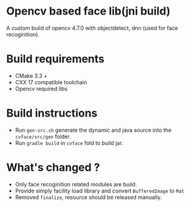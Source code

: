 # Opencv based face lib(jni build)

A custom build of opencv 4.7.0 with objectdetect, dnn (used for face recoginition).

# Build requirements

* CMake 3.3 +
* CXX 17 compatible toolchain
* Opencv required libs

# Build instructions
+ Run `gen-src.sh` generate the dynamic and java source into the `cvface/src/gen` folder.
+ Run `gradle build` in `cvface` fold to build jar.


# What's changed ?

* Only face recoginition related modules are build.
* Provide simply facility load library and convert `BufferedImage` to `Mat`
* Removed `finalize`, resource should be released manually.
